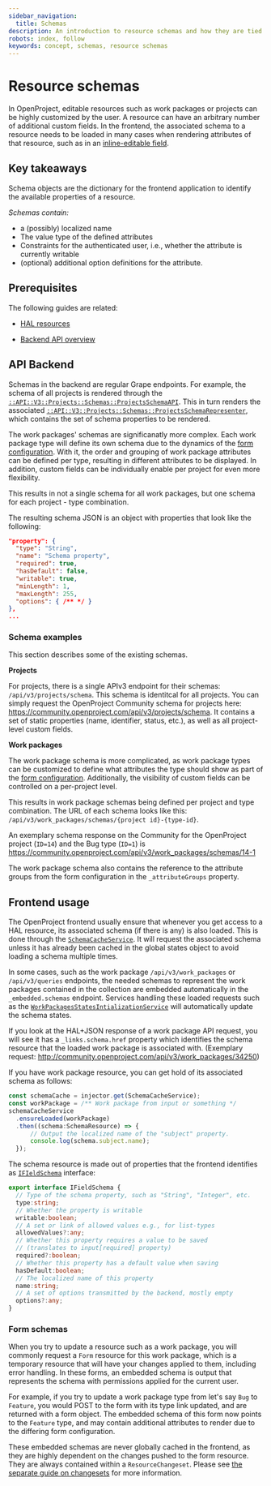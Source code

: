```yaml
---
sidebar_navigation:
  title: Schemas
description: An introduction to resource schemas and how they are tied to editable resources
robots: index, follow
keywords: concept, schemas, resource schemas
---
```




# Resource schemas

In OpenProject, editable resources such as work packages or projects can be highly customized by the user. A resource can have an arbitrary number of additional custom fields.  In the frontend, the associated schema to a resource needs to be loaded in many cases when rendering attributes of that resource, such as in an [inline-editable field](../inline-editing).



## Key takeaways

Schema objects are the dictionary for the frontend application to identify the available properties of a resource.

*Schemas contain:*

- a (possibly) localized name
- The value type of the defined attributes
- Constraints for the authenticated user, i.e., whether the attribute is currently writable 
- (optional) additional option definitions for the attribute.



## Prerequisites

The following guides are related:

- [HAL resources](#TODO:hal-resources)

- [Backend API overview](#TODO:api-overview)




## API Backend

Schemas in the backend are regular Grape endpoints. For example, the schema of all projects is rendered through the [`::API::V3::Projects::Schemas::ProjectsSchemaAPI`](https://github.com/opf/openproject/blob/dev/lib/api/v3/projects/schemas/project_schema_api.rb). This in turn renders the associated [`::API::V3::Projects::Schemas::ProjectsSchemaRepresenter`](https://github.com/opf/openproject/blob/dev/lib/api/v3/projects/schemas/project_schema_representer.rb), which contains the set of schema properties to be rendered.

The work packages' schemas are significanatly more complex. Each work package type will define its own schema due to the dynamics of the [form configuration](https://docs.openproject.org/system-admin-guide/manage-work-packages/work-package-types/#work-package-form-configuration). With it, the order and grouping of work package attributes can be defined per type, resulting in different attributes to be displayed. In addition, custom fields can be individually enable per project for even more flexibility.

This results in not a single schema for all work packages, but one schema for each project - type combination. 

The resulting schema JSON is an object with properties that look like the following:



```json
"property": {
  "type": "String",
  "name": "Schema property",
  "required": true,
  "hasDefault": false,
  "writable": true,
  "minLength": 1,
  "maxLength": 255,
  "options": { /** */ }
},
...
```



### Schema examples

This section describes some of the existing schemas.



**Projects**

For projects, there is a single APIv3 endpoint for their schemas: `/api/v3/projects/schema`. This schema is identitcal for all projects. You can simply request the OpenProject Community schema for projects here: https://community.openproject.com/api/v3/projects/schema. It contains a set of static properties (name, identifier, status, etc.), as well as all project-level custom fields.



**Work packages**

The work package schema is more complicated, as work package types can be customized to define what attributes the type should show as part of the [form configuration](https://docs.openproject.org/system-admin-guide/manage-work-packages/work-package-types/#work-package-form-configuration). Additionally, the visibility of custom fields can be controlled on a per-project level.

This results in work package schemas being defined per project and type combination. The URL of each schema looks like this: `/api/v3/work_packages/schemas/{project id}-{type-id}`.

An exemplary schema response on the Community for the OpenProject project (`ID=14`) and the Bug type (`ID=1`) is https://community.openproject.com/api/v3/work_packages/schemas/14-1

The work package schema also contains the reference to the attribute groups from the form configuration in the `_attributeGroups` property.



## Frontend usage

The OpenProject frontend usually ensure that whenever you get access to a HAL resource, its associated schema (if there is any) is also loaded. This is done through the [`SchemaCacheService`](https://github.com/opf/openproject/tree/dev/frontend/src/app/components/schemas/schema-cache.service.ts). It will request the associated schema unless it has already been cached in the global states object to avoid loading a schema multiple times.

In some cases, such as the work package `/api/v3/work_packages` or `/api/v3/queries` endpoints, the needed schemas to represent the work packages contained in the collection are embedded automatically in the `_embedded.schemas` endpoint. Services handling these loaded requests such as the [`WorkPackagesStatesIntializationService`](https://github.com/opf/openproject/blob/dev/frontend/src/app/components/wp-list/wp-states-initialization.service.ts#L97-L101) will automatically update the schema states.

If you look at the HAL+JSON response of a work package API request, you will see it has a `_links.schema.href` property which identifies the schema resource that the loaded work package is associated with. (Exemplary request: http://community.openproject.com/api/v3/work_packages/34250)

If you have work package resource, you can get hold of its associated schema as follows:

```typescript
const schemaCache = injector.get(SchemaCacheService);
const workPackage = /** Work package from input or something */
schemaCacheService
  .ensureLoaded(workPackage)
  .then((schema:SchemaResource) => {
      // Output the localized name of the "subject" property.
      console.log(schema.subject.name); 
  });
```

The schema resource is made out of properties that the frontend identifies as [`IFIeldSchema`](https://github.com/opf/openproject/blob/dev/frontend/src/app/modules/fields/field.base.ts) interface:

```typescript
export interface IFieldSchema {
  // Type of the schema property, such as "String", "Integer", etc.
  type:string;
  // Whether the property is writable
  writable:boolean;
  // A set or link of allowed values e.g., for list-types
  allowedValues?:any;
  // Whether this property requires a value to be saved
  // (translates to input[required] property)
  required?:boolean;
  // Whether this property has a default value when saving
  hasDefault:boolean;
  // The localized name of this property
  name:string;
  // A set of options transmitted by the backend, mostly empty
  options?:any;
}
```



### Form schemas

When you try to update a resource such as a work package, you will commonly request a `Form` resource for this work package, which is a temporary resource that will have your changes applied to them, including error handling. In these forms, an embedded schema is output that represents the schema with permissions applied for the current user.

For example, if you try to update a work package type from let's say `Bug` to `Feature`, you would POST to the form with its type link updated, and are returned with a form object. The embedded schema of this form now points to the `Feature` type, and may contain additional attributes to render due to the differing form configuration.

These embedded schemas are never globally cached in the frontend, as they are highly dependent on the changes pushed to the form resource. They are always contained within a `ResourceChangeset`. Please see [the separate guide on changesets](#TODO:changesets) for more information.

